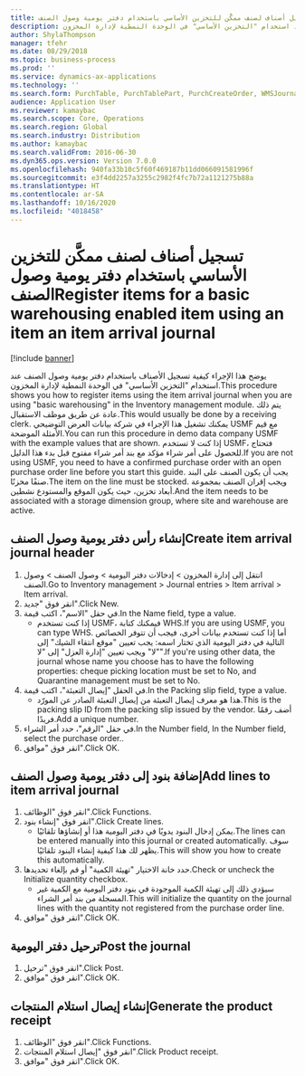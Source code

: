```yaml
---
title: تسجيل أصناف لصنف ممكَّن للتخزين الأساسي باستخدام دفتر يومية وصول الصنف
description: يوضح هذا الإجراء كيفية تسجيل الأصناف باستخدام دفتر يومية وصول الصنف عند استخدام "التخزين الأساسي" في الوحدة النمطية لإدارة المخزون.
author: ShylaThompson
manager: tfehr
ms.date: 08/29/2018
ms.topic: business-process
ms.prod: ''
ms.service: dynamics-ax-applications
ms.technology: ''
ms.search.form: PurchTable, PurchTablePart, PurchCreateOrder, WMSJournalTable, WMSJournalCreate, PurchEditLines
audience: Application User
ms.reviewer: kamaybac
ms.search.scope: Core, Operations
ms.search.region: Global
ms.search.industry: Distribution
ms.author: kamaybac
ms.search.validFrom: 2016-06-30
ms.dyn365.ops.version: Version 7.0.0
ms.openlocfilehash: 940fa33b10c5f60f469187b11dd066091581996f
ms.sourcegitcommit: e3f4dd2257a3255c2982f4fc7b72a1121275b88a
ms.translationtype: HT
ms.contentlocale: ar-SA
ms.lasthandoff: 10/16/2020
ms.locfileid: "4018458"
---
```

# <a name="register-items-for-a-basic-warehousing-enabled-item-using-an-item-an-item-arrival-journal"></a><span data-ttu-id="2f8fd-103">تسجيل أصناف لصنف ممكَّن للتخزين الأساسي باستخدام دفتر يومية وصول الصنف</span><span class="sxs-lookup"><span data-stu-id="2f8fd-103">Register items for a basic warehousing enabled item using an item an item arrival journal</span></span>

[!include [banner](../../includes/banner.md)]

<span data-ttu-id="2f8fd-104">يوضح هذا الإجراء كيفية تسجيل الأصناف باستخدام دفتر يومية وصول الصنف عند استخدام "التخزين الأساسي" في الوحدة النمطية لإدارة المخزون.</span><span class="sxs-lookup"><span data-stu-id="2f8fd-104">This procedure shows you how to register items using the item arrival journal when you are using "basic warehousing" in the Inventory management module.</span></span> <span data-ttu-id="2f8fd-105">يتم ذلك عادة عن طريق موظف الاستقبال.</span><span class="sxs-lookup"><span data-stu-id="2f8fd-105">This would usually be done by a receiving clerk.</span></span> <span data-ttu-id="2f8fd-106">يمكنك تشغيل هذا الإجراء في شركة بيانات العرض التوضيحي USMF مع قيم الأمثلة الموضحة.</span><span class="sxs-lookup"><span data-stu-id="2f8fd-106">You can run this procedure in demo data company USMF with the example values that are shown.</span></span>  <span data-ttu-id="2f8fd-107">إذا كنت لا تستخدم USMF، فتحتاج للحصول على أمر شراء مؤكد مع بند أمر شراء مفتوح قبل بدء هذا الدليل.</span><span class="sxs-lookup"><span data-stu-id="2f8fd-107">If you are not using USMF, you need to have a confirmed purchase order with an open purchase order line before you start this guide.</span></span> <span data-ttu-id="2f8fd-108">يجب أن يكون الصنف على البند صنفًا مخزنًا.</span><span class="sxs-lookup"><span data-stu-id="2f8fd-108">The item on the line must be stocked.</span></span> <span data-ttu-id="2f8fd-109">ويجب إقران الصنف بمجموعة أبعاد تخزين، حيث يكون الموقع والمستودع نشطين.</span><span class="sxs-lookup"><span data-stu-id="2f8fd-109">And the item needs to be associated with a storage dimension group, where site and warehouse are active.</span></span>


## <a name="create-item-arrival-journal-header"></a><span data-ttu-id="2f8fd-110">إنشاء رأس دفتر يومية وصول الصنف</span><span class="sxs-lookup"><span data-stu-id="2f8fd-110">Create item arrival journal header</span></span>
1. <span data-ttu-id="2f8fd-111">انتقل إلى إدارة المخزون > إدخالات دفتر اليومية > وصول الصنف > وصول الصنف.</span><span class="sxs-lookup"><span data-stu-id="2f8fd-111">Go to Inventory management > Journal entries > Item arrival > Item arrival.</span></span>
2. <span data-ttu-id="2f8fd-112">انقر فوق "جديد".</span><span class="sxs-lookup"><span data-stu-id="2f8fd-112">Click New.</span></span>
3. <span data-ttu-id="2f8fd-113">في حقل "الاسم"، اكتب قيمة.</span><span class="sxs-lookup"><span data-stu-id="2f8fd-113">In the Name field, type a value.</span></span>
    * <span data-ttu-id="2f8fd-114">إذا كنت تستخدم USMF، فيمكنك كتابة WHS.</span><span class="sxs-lookup"><span data-stu-id="2f8fd-114">If you are using USMF, you can type WHS.</span></span> <span data-ttu-id="2f8fd-115">أما إذا كنت تستخدم بيانات أخرى، فيجب أن تتوفر الخصائص التالية في دفتر اليومية الذي تختار اسمه: يجب تعيين "موقع انتقاء الشيك" إلى "لا" ويجب تعيين "إدارة العزل‬" إلى "لا".</span><span class="sxs-lookup"><span data-stu-id="2f8fd-115">If you're using other data, the journal whose name you choose has to have the following properties: cheque picking location must be set to No, and Quarantine management must be set to No.</span></span>  
4. <span data-ttu-id="2f8fd-116">في الحقل "إيصال التعبئة"، اكتب قيمة.</span><span class="sxs-lookup"><span data-stu-id="2f8fd-116">In the Packing slip field, type a value.</span></span>
    * <span data-ttu-id="2f8fd-117">هذا هو معرف إيصال التعبئة من إيصال التعبئة الصادر عن المورّد.</span><span class="sxs-lookup"><span data-stu-id="2f8fd-117">This is the packing slip ID from the packing slip issued by the vendor.</span></span> <span data-ttu-id="2f8fd-118">أضف رقمًا فريدًا.</span><span class="sxs-lookup"><span data-stu-id="2f8fd-118">Add a unique number.</span></span>  
5. <span data-ttu-id="2f8fd-119">في حقل "الرقم"، حدد أمر الشراء.</span><span class="sxs-lookup"><span data-stu-id="2f8fd-119">In the Number field, In the Number field, select the purchase order..</span></span>
6. <span data-ttu-id="2f8fd-120">انقر فوق "موافق".</span><span class="sxs-lookup"><span data-stu-id="2f8fd-120">Click OK.</span></span>

## <a name="add-lines-to-item-arrival-journal"></a><span data-ttu-id="2f8fd-121">إضافة بنود إلى دفتر يومية وصول الصنف</span><span class="sxs-lookup"><span data-stu-id="2f8fd-121">Add lines to item arrival journal</span></span>
1. <span data-ttu-id="2f8fd-122">انقر فوق "الوظائف".</span><span class="sxs-lookup"><span data-stu-id="2f8fd-122">Click Functions.</span></span>
2. <span data-ttu-id="2f8fd-123">انقر فوق "إنشاء بنود".</span><span class="sxs-lookup"><span data-stu-id="2f8fd-123">Click Create lines.</span></span>
    * <span data-ttu-id="2f8fd-124">يمكن إدخال البنود يدويًا في دفتر اليومية هذا أو إنشاؤها تلقائيًا.</span><span class="sxs-lookup"><span data-stu-id="2f8fd-124">The lines can be entered manually into this journal or created automatically.</span></span> <span data-ttu-id="2f8fd-125">سوف يظهر لك هذا كيفية إنشاء البنود تلقائيًا.</span><span class="sxs-lookup"><span data-stu-id="2f8fd-125">This will show you how to create this automatically.</span></span>  
3. <span data-ttu-id="2f8fd-126">حدد خانة الاختيار "تهيئة الكمية‬" أو قم بإلغاء تحديدها.</span><span class="sxs-lookup"><span data-stu-id="2f8fd-126">Check or uncheck the Initialize quantity checkbox.</span></span>
    * <span data-ttu-id="2f8fd-127">سيؤدي ذلك إلى تهيئة الكمية الموجودة في بنود دفتر اليومية مع الكمية غير المسجلة من بند أمر الشراء.</span><span class="sxs-lookup"><span data-stu-id="2f8fd-127">This will initialize the quantity on the journal lines with the quantity not registered from the purchase order line.</span></span>  
4. <span data-ttu-id="2f8fd-128">انقر فوق "موافق".</span><span class="sxs-lookup"><span data-stu-id="2f8fd-128">Click OK.</span></span>

## <a name="post-the-journal"></a><span data-ttu-id="2f8fd-129">ترحيل دفتر اليومية</span><span class="sxs-lookup"><span data-stu-id="2f8fd-129">Post the journal</span></span>
1. <span data-ttu-id="2f8fd-130">انقر فوق "ترحيل".</span><span class="sxs-lookup"><span data-stu-id="2f8fd-130">Click Post.</span></span>
2. <span data-ttu-id="2f8fd-131">انقر فوق "موافق".</span><span class="sxs-lookup"><span data-stu-id="2f8fd-131">Click OK.</span></span>

## <a name="generate-the-product-receipt"></a><span data-ttu-id="2f8fd-132">إنشاء إيصال استلام المنتجات</span><span class="sxs-lookup"><span data-stu-id="2f8fd-132">Generate the product receipt</span></span>
1. <span data-ttu-id="2f8fd-133">انقر فوق "الوظائف".</span><span class="sxs-lookup"><span data-stu-id="2f8fd-133">Click Functions.</span></span>
2. <span data-ttu-id="2f8fd-134">انقر فوق "إيصال استلام المنتجات".</span><span class="sxs-lookup"><span data-stu-id="2f8fd-134">Click Product receipt.</span></span>
3. <span data-ttu-id="2f8fd-135">انقر فوق "موافق".</span><span class="sxs-lookup"><span data-stu-id="2f8fd-135">Click OK.</span></span>

